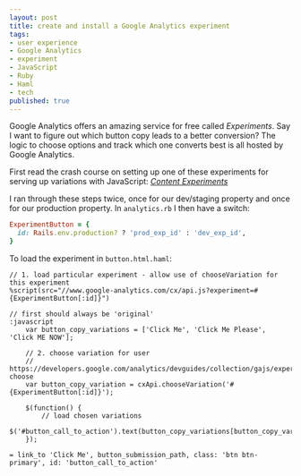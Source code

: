```yaml
---
layout: post
title: create and install a Google Analytics experiment
tags:
- user experience
- Google Analytics
- experiment
- JavaScript
- Ruby
- Haml
- tech
published: true
---
```

Google Analytics offers an amazing service for free called _Experiments_.
Say I want to figure out which button copy leads to a better conversion?
The logic to choose options and track which one converts best is all hosted by Google Analytics.

First read the crash course on setting up one of these experiments for serving up variations
with JavaScript: [_Content Experiments_](https://developers.google.com/analytics/solutions/experiments-client-side)

I ran through these steps twice, once for our dev/staging property and once for our production property.
In `analytics.rb` I then have a switch:

```ruby
ExperimentButton = {
  id: Rails.env.production? ? 'prod_exp_id' : 'dev_exp_id',
}
```

To load the experiment in `button.html.haml`:

```haml
// 1. load particular experiment - allow use of chooseVariation for this experiment
%script(src="//www.google-analytics.com/cx/api.js?experiment=#{ExperimentButton[:id]}")

// first should always be 'original'
:javascript
    var button_copy_variations = ['Click Me', 'Click Me Please', 'Click ME NOW'];
    
    // 2. choose variation for user
    // https://developers.google.com/analytics/devguides/collection/gajs/experiments#cxjs-choose
    var button_copy_variation = cxApi.chooseVariation('#{ExperimentButton[:id]}');
    
    $(function() {
        // load chosen variations
        $('#button_call_to_action').text(button_copy_variations[button_copy_variation]);
    });

= link_to 'Click Me', button_submission_path, class: 'btn btn-primary', id: 'button_call_to_action'
```
